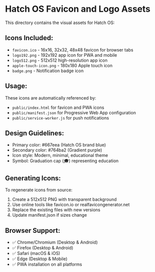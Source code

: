 # Hatch OS Favicon and Logo Assets

This directory contains the visual assets for Hatch OS:

## Icons Included:
- `favicon.ico` - 16x16, 32x32, 48x48 favicon for browser tabs
- `logo192.png` - 192x192 app icon for PWA and mobile
- `logo512.png` - 512x512 high-resolution app icon
- `apple-touch-icon.png` - 180x180 Apple touch icon
- `badge.png` - Notification badge icon

## Usage:
These icons are automatically referenced by:
- `public/index.html` for favicon and PWA icons
- `public/manifest.json` for Progressive Web App configuration
- `public/service-worker.js` for push notifications

## Design Guidelines:
- Primary color: #667eea (Hatch OS brand blue)
- Secondary color: #764ba2 (Gradient purple)
- Icon style: Modern, minimal, educational theme
- Symbol: Graduation cap (🎓) representing education

## Generating Icons:
To regenerate icons from source:
1. Create a 512x512 PNG with transparent background
2. Use online tools like favicon.io or realfavicongenerator.net
3. Replace the existing files with new versions
4. Update manifest.json if sizes change

## Browser Support:
- ✅ Chrome/Chromium (Desktop & Android)
- ✅ Firefox (Desktop & Android)  
- ✅ Safari (macOS & iOS)
- ✅ Edge (Desktop & Mobile)
- ✅ PWA installation on all platforms